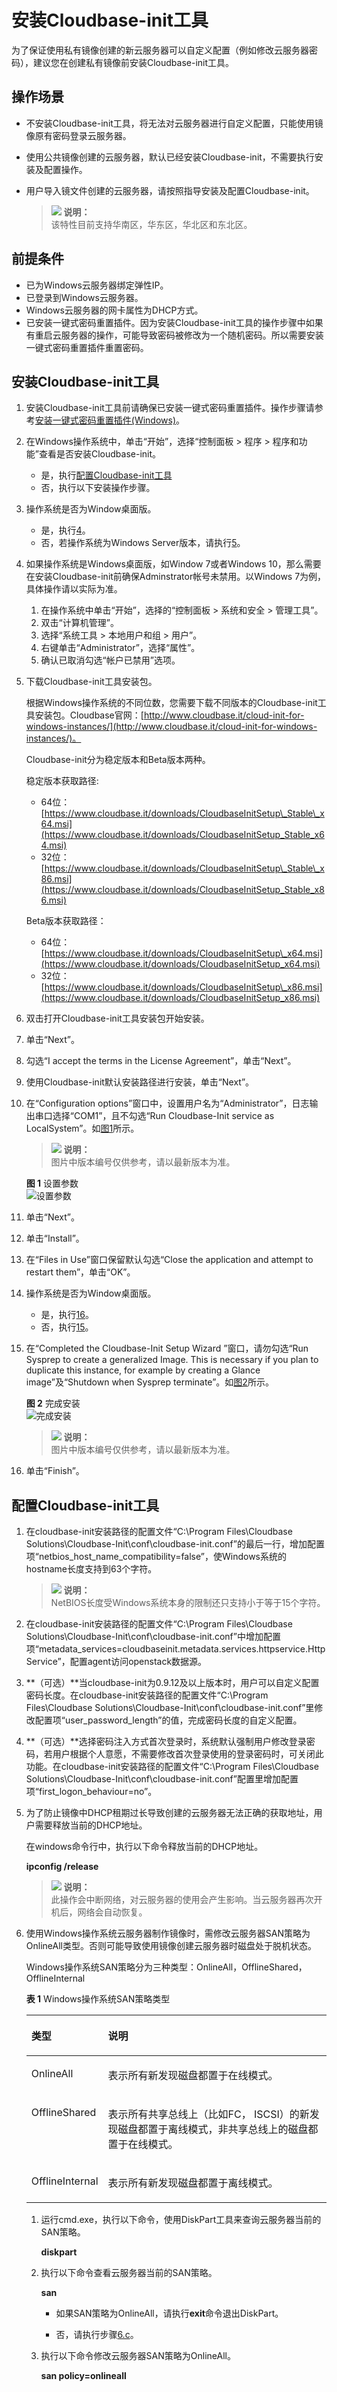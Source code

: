 # 安装Cloudbase-init工具<a name="ZH-CN_TOPIC_0030730602"></a>

为了保证使用私有镜像创建的新云服务器可以自定义配置（例如修改云服务器密码），建议您在创建私有镜像前安装Cloudbase-init工具。

## 操作场景<a name="zh-cn_topic_0029124575_section21661076191949"></a>

-   不安装Cloudbase-init工具，将无法对云服务器进行自定义配置，只能使用镜像原有密码登录云服务器。
-   使用公共镜像创建的云服务器，默认已经安装Cloudbase-init，不需要执行安装及配置操作。
-   用户导入镜文件创建的云服务器，请按照指导安装及配置Cloudbase-init。

    >![](public_sys-resources/icon-note.gif) **说明：**   
    >该特性目前支持华南区，华东区，华北区和东北区。  


## 前提条件<a name="zh-cn_topic_0029124575_section31429961161037"></a>

-   已为Windows云服务器绑定弹性IP。
-   已登录到Windows云服务器。
-   Windows云服务器的网卡属性为DHCP方式。
-   已安装一键式密码重置插件。因为安装Cloudbase-init工具的操作步骤中如果有重启云服务器的操作，可能导致密码被修改为一个随机密码。所以需要安装一键式密码重置插件重置密码。

## 安装Cloudbase-init工具<a name="zh-cn_topic_0029124575_section54473519191017"></a>

1.  安装Cloudbase-init工具前请确保已安装一键式密码重置插件。操作步骤请参考[安装一键式密码重置插件\(Windows\)](安装一键式密码重置插件(Windows).md)。
2.  在Windows操作系统中，单击“开始”，选择“控制面板 \> 程序 \> 程序和功能”查看是否安装Cloudbase-init。
    -   是，执行[配置Cloudbase-init工具](#section67455211370)
    -   否，执行以下安装操作步骤。

3.  操作系统是否为Window桌面版。
    -   是，执行[4](#li5127112791712)。
    -   否，若操作系统为Windows Server版本，请执行[5](#zh-cn_topic_0029124575_li6098361192920)。

4.  <a name="li5127112791712"></a>如果操作系统是Windows桌面版，如Window 7或者Windows 10，那么需要在安装Cloudbase-init前确保Adminstrator帐号未禁用。以Windows 7为例，具体操作请以实际为准。
    1.  在操作系统中单击“开始”，选择的“控制面板 \> 系统和安全 \> 管理工具”。
    2.  双击“计算机管理”。
    3.  选择“系统工具 \> 本地用户和组 \> 用户”。
    4.  右键单击“Administrator”，选择“属性”。
    5.  确认已取消勾选“帐户已禁用”选项。

5.  <a name="zh-cn_topic_0029124575_li6098361192920"></a>下载Cloudbase-init工具安装包。

    根据Windows操作系统的不同位数，您需要下载不同版本的Cloudbase-init工具安装包。Cloudbase官网：[http://www.cloudbase.it/cloud-init-for-windows-instances/](http://www.cloudbase.it/cloud-init-for-windows-instances/)。

    Cloudbase-init分为稳定版本和Beta版本两种。

    稳定版本获取路径:

    -   64位：[https://www.cloudbase.it/downloads/CloudbaseInitSetup\_Stable\_x64.msi](https://www.cloudbase.it/downloads/CloudbaseInitSetup_Stable_x64.msi)
    -   32位：[https://www.cloudbase.it/downloads/CloudbaseInitSetup\_Stable\_x86.msi](https://www.cloudbase.it/downloads/CloudbaseInitSetup_Stable_x86.msi)

    Beta版本获取路径：

    -   64位：[https://www.cloudbase.it/downloads/CloudbaseInitSetup\_x64.msi](https://www.cloudbase.it/downloads/CloudbaseInitSetup_x64.msi)
    -   32位：[https://www.cloudbase.it/downloads/CloudbaseInitSetup\_x86.msi](https://www.cloudbase.it/downloads/CloudbaseInitSetup_x86.msi)

6.  双击打开Cloudbase-init工具安装包开始安装。
7.  单击“Next”。
8.  勾选“I accept the terms in the License Agreement”，单击“Next”。
9.  使用Cloudbase-init默认安装路径进行安装，单击“Next”。
10. 在“Configuration options”窗口中，设置用户名为“Administrator”，日志输出串口选择“COM1”，且不勾选“Run Cloudbase-Init service as LocalSystem”。如[图1](#fig416499174516)所示。

    >![](public_sys-resources/icon-note.gif) **说明：**   
    >图片中版本编号仅供参考，请以最新版本为准。  

    **图 1**  设置参数<a name="fig416499174516"></a>  
    ![](figures/设置参数.png "设置参数")

11. 单击“Next”。
12. 单击“Install”。
13. 在“Files in Use”窗口保留默认勾选“Close the application and attempt to restart them”，单击“OK”。
14. 操作系统是否为Window桌面版。
    -   是，执行[16](#li8450150161333)。
    -   否，执行[15](#li208441311639)。

15. <a name="li208441311639"></a>在“Completed the Cloudbase-Init Setup Wizard ”窗口，请勿勾选“Run Sysprep to create a generalized Image. This is necessary if you plan to duplicate this instance, for example by creating a Glance image”及“Shutdown when Sysprep terminate”。如[图2](#fig515010583213)所示。

    **图 2**  完成安装<a name="fig515010583213"></a>  
    ![](figures/完成安装.png "完成安装")

    >![](public_sys-resources/icon-note.gif) **说明：**   
    >图片中版本编号仅供参考，请以最新版本为准。  

16. <a name="li8450150161333"></a>单击“Finish”。

## 配置Cloudbase-init工具<a name="section67455211370"></a>

1.  在cloudbase-init安装路径的配置文件“C:\\Program Files\\Cloudbase Solutions\\Cloudbase-Init\\conf\\cloudbase-init.conf”的最后一行，增加配置项“netbios\_host\_name\_compatibility=false”，使Windows系统的hostname长度支持到63个字符。

    >![](public_sys-resources/icon-note.gif) **说明：**   
    >NetBIOS长度受Windows系统本身的限制还只支持小于等于15个字符。  

2.  在cloudbase-init安装路径的配置文件“C:\\Program Files\\Cloudbase Solutions\\Cloudbase-Init\\conf\\cloudbase-init.conf”中增加配置项“metadata\_services=cloudbaseinit.metadata.services.httpservice.HttpService”，配置agent访问openstack数据源。
3.  **（可选）**当cloudbase-init为0.9.12及以上版本时，用户可以自定义配置密码长度。在cloudbase-init安装路径的配置文件“C:\\Program Files\\Cloudbase Solutions\\Cloudbase-Init\\conf\\cloudbase-init.conf”里修改配置项“user\_password\_length”的值，完成密码长度的自定义配置。
4.  **（可选）**选择密码注入方式首次登录时，系统默认强制用户修改登录密码，若用户根据个人意愿，不需要修改首次登录使用的登录密码时，可关闭此功能。在cloudbase-init安装路径的配置文件“C:\\Program Files\\Cloudbase Solutions\\Cloudbase-Init\\conf\\cloudbase-init.conf”配置里增加配置项“first\_logon\_behaviour=no”。
5.  为了防止镜像中DHCP租期过长导致创建的云服务器无法正确的获取地址，用户需要释放当前的DHCP地址。

    在windows命令行中，执行以下命令释放当前的DHCP地址。

    **ipconfig /release**

    >![](public_sys-resources/icon-note.gif) **说明：**   
    >此操作会中断网络，对云服务器的使用会产生影响。当云服务器再次开机后，网络会自动恢复。  

6.  使用Windows操作系统云服务器制作镜像时，需修改云服务器SAN策略为OnlineAll类型。否则可能导致使用镜像创建云服务器时磁盘处于脱机状态。

    Windows操作系统SAN策略分为三种类型：OnlineAll，OfflineShared，OfflineInternal

    **表 1**  Windows操作系统SAN策略类型

    <a name="table01861238133815"></a>
    <table><thead align="left"><tr id="row81963383381"><th class="cellrowborder" valign="top" width="15%" id="mcps1.2.3.1.1"><p id="p420114385381"><a name="p420114385381"></a><a name="p420114385381"></a>类型</p>
    </th>
    <th class="cellrowborder" valign="top" width="85%" id="mcps1.2.3.1.2"><p id="p9201838153816"><a name="p9201838153816"></a><a name="p9201838153816"></a>说明</p>
    </th>
    </tr>
    </thead>
    <tbody><tr id="row12204113873819"><td class="cellrowborder" valign="top" width="15%" headers="mcps1.2.3.1.1 "><p id="p220511386388"><a name="p220511386388"></a><a name="p220511386388"></a>OnlineAll</p>
    </td>
    <td class="cellrowborder" valign="top" width="85%" headers="mcps1.2.3.1.2 "><p id="p320719385384"><a name="p320719385384"></a><a name="p320719385384"></a>表示所有新发现磁盘都置于在线模式。</p>
    </td>
    </tr>
    <tr id="row1420833823819"><td class="cellrowborder" valign="top" width="15%" headers="mcps1.2.3.1.1 "><p id="p17209183853811"><a name="p17209183853811"></a><a name="p17209183853811"></a>OfflineShared</p>
    </td>
    <td class="cellrowborder" valign="top" width="85%" headers="mcps1.2.3.1.2 "><p id="p1621083893810"><a name="p1621083893810"></a><a name="p1621083893810"></a>表示所有共享总线上（比如FC， ISCSI）的新发现磁盘都置于离线模式，非共享总线上的磁盘都置于在线模式。</p>
    </td>
    </tr>
    <tr id="row1621043819381"><td class="cellrowborder" valign="top" width="15%" headers="mcps1.2.3.1.1 "><p id="p12212238153815"><a name="p12212238153815"></a><a name="p12212238153815"></a>OfflineInternal</p>
    </td>
    <td class="cellrowborder" valign="top" width="85%" headers="mcps1.2.3.1.2 "><p id="p2217138133815"><a name="p2217138133815"></a><a name="p2217138133815"></a>表示所有新发现磁盘都置于离线模式。</p>
    </td>
    </tr>
    </tbody>
    </table>

    1.  运行cmd.exe，执行以下命令，使用DiskPart工具来查询云服务器当前的SAN策略。

        **diskpart**

    2.  执行以下命令查看云服务器当前的SAN策略。

        **san**

        -   如果SAN策略为OnlineAll，请执行**exit**命令退出DiskPart。

        -   否，请执行步骤[6.c](#li1823793883810)。

    3.  <a name="li1823793883810"></a>执行以下命令修改云服务器SAN策略为OnlineAll。

        **san policy=onlineall**



